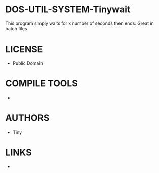 # DOS-UTIL-SYSTEM-Tinywait
This program simply waits for x number of seconds then ends. Great in batch files.

LICENSE
===============
* Public Domain

COMPILE TOOLS
===============
* 
 
AUTHORS
===============
* Tiny

LINKS
===============
* 
